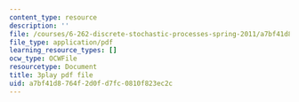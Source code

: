 ```yaml
---
content_type: resource
description: ''
file: /courses/6-262-discrete-stochastic-processes-spring-2011/a7bf41d8764f2d0fd7fc0810f823ec2c_pOhZUJ5BQXk.pdf
file_type: application/pdf
learning_resource_types: []
ocw_type: OCWFile
resourcetype: Document
title: 3play pdf file
uid: a7bf41d8-764f-2d0f-d7fc-0810f823ec2c
---
```

